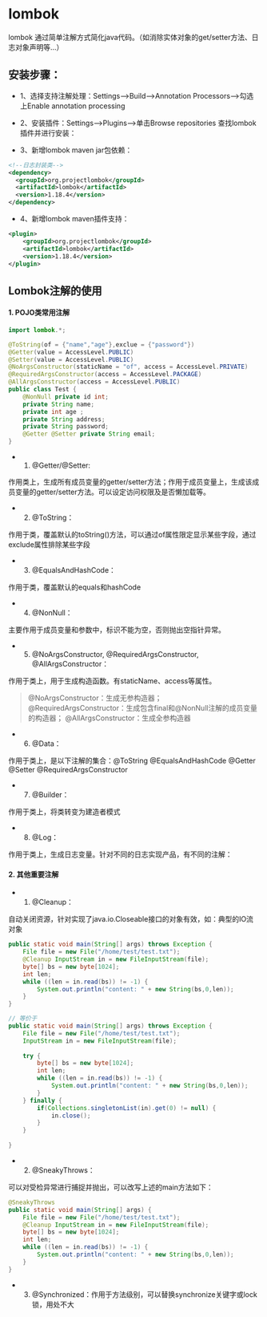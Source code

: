 # lombok

lombok 通过简单注解方式简化java代码。（如消除实体对象的get/setter方法、日志对象声明等...）

## 安装步骤：

+ 1、选择支持注解处理：Settings-->Build-->Annotation Processors-->勾选上Enable annotation processing

+ 2、安装插件：Settings-->Plugins-->单击Browse repositories
查找lombok插件并进行安装：

+ 3、新增lombok maven jar包依赖：

```xml
<!--日志封装类-->
<dependency>
  <groupId>org.projectlombok</groupId>
  <artifactId>lombok</artifactId>
  <version>1.18.4</version>
</dependency>
```

+ 4、新增lombok maven插件支持：

```xml
<plugin>
    <groupId>org.projectlombok</groupId>
    <artifactId>lombok</artifactId>
    <version>1.18.4</version>
</plugin>
```

## Lombok注解的使用

#### 1. POJO类常用注解

```java
import lombok.*;

@ToString(of = {"name","age"},exclue = {"password"})
@Getter(value = AccessLevel.PUBLIC)
@Setter(value = AccessLevel.PUBLIC)
@NoArgsConstructor(staticName = "of", access = AccessLevel.PRIVATE)
@RequiredArgsConstructor(access = AccessLevel.PACKAGE)
@AllArgsConstructor(access = AccessLevel.PUBLIC)
public class Test {
	@NonNull private id int;
	private String name;
	private int age ; 
	private String address; 
	private String password;
	@Getter @Setter private String email;
}
```

+ 1. @Getter/@Setter: 

作用类上，生成所有成员变量的getter/setter方法；作用于成员变量上，生成该成员变量的getter/setter方法。可以设定访问权限及是否懒加载等。

+ 2. @ToString：

作用于类，覆盖默认的toString()方法，可以通过of属性限定显示某些字段，通过exclude属性排除某些字段



+ 3. @EqualsAndHashCode：

作用于类，覆盖默认的equals和hashCode


+ 4. @NonNull：

主要作用于成员变量和参数中，标识不能为空，否则抛出空指针异常。

+ 5. @NoArgsConstructor, @RequiredArgsConstructor, @AllArgsConstructor：

作用于类上，用于生成构造函数。有staticName、access等属性。

> @NoArgsConstructor：生成无参构造器；
> @RequiredArgsConstructor：生成包含final和@NonNull注解的成员变量的构造器；
> @AllArgsConstructor：生成全参构造器

+ 6. @Data：

作用于类上，是以下注解的集合：@ToString @EqualsAndHashCode @Getter @Setter @RequiredArgsConstructor

+ 7. @Builder：

作用于类上，将类转变为建造者模式

+ 8. @Log：

作用于类上，生成日志变量。针对不同的日志实现产品，有不同的注解：

#### 2. 其他重要注解

+ 1. @Cleanup：

自动关闭资源，针对实现了java.io.Closeable接口的对象有效，如：典型的IO流对象

```java
public static void main(String[] args) throws Exception {
	File file = new File("/home/test/test.txt");
	@Cleanup InputStream in = new FileInputStream(file);
	byte[] bs = new byte[1024];
	int len;
	while ((len = in.read(bs)) != -1) {
		System.out.println("content: " + new String(bs,0,len));
	}
}

// 等价于
public static void main(String[] args) throws Exception {
	File file = new File("/home/test/test.txt");
	InputStream in = new FileInputStream(file);
	
	try {
		byte[] bs = new byte[1024];
		int len;
		while ((len = in.read(bs)) != -1) {
			System.out.println("content: " + new String(bs,0,len));
		}
	} finally {
		if(Collections.singletonList(in).get(0) != null) {
			in.close();
		}
	}
	
}
```

+ 2. @SneakyThrows：

可以对受检异常进行捕捉并抛出，可以改写上述的main方法如下：

```java
@SneakyThrows
public static void main(String[] args) {
	File file = new File("/home/test/test.txt");
	@Cleanup InputStream in = new FileInputStream(file);
	byte[] bs = new byte[1024];
	int len;
	while ((len = in.read(bs)) != -1) {
		System.out.println("content: " + new String(bs,0,len));
	}
}
```

+ 3. @Synchronized：作用于方法级别，可以替换synchronize关键字或lock锁，用处不大


